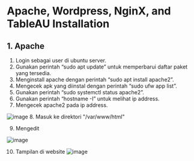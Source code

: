 # Apache, Wordpress, NginX, and TableAU Installation

## 1. Apache 
1. Login sebagai user di ubuntu server.
2. Gunakan perintah “sudo apt update” untuk memperbarui daftar paket yang tersedia.
3. Menginstall apache dengan perintah “sudo apt install apache2”.
4. Mengecek apk yang diinstal dengan perintah “sudo ufw app list”.
5. Gunakan perintah “sudo systemctl status apache2”.
6. Gunakan perintah “hostname -I” untuk melihat ip address.
7. Mengecek apache2 pada ip address.
   
![image](https://github.com/ekrtna/ApacheHadoop-Wordpress-NginX-TableAU/assets/150004277/e60a0a5b-92ce-4551-b8ae-7ae73a6d517d)
8. Masuk ke direktori "/var/www/html"

9. Mengedit

![image](https://github.com/ekrtna/ApacheHadoop-Wordpress-NginX-TableAU/assets/150004277/5ccc8c95-662e-4a0d-a53a-2d91ee4b682f)

10. Tampilan di website
![image](https://github.com/ekrtna/ApacheHadoop-Wordpress-NginX-TableAU/assets/150004277/ea2ddd63-c83e-4cc2-ae53-103890a52a68)

 


